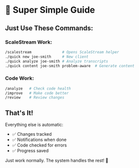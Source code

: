 # 🚀 Super Simple Guide

## Just Use These Commands:

### ScaleStream Work:
```bash
/scalestream              # Opens ScaleStream helper
./quick new joe-smith     # New client
./quick analyze joe-smith # Analyze transcripts
./quick content joe-smith problem-aware  # Generate content
```

### Code Work:
```bash
/analyze   # Check code health
/improve   # Make code better  
/review    # Review changes
```

## That's It! 

Everything else is automatic:
- ✅ Changes tracked
- ✅ Notifications when done
- ✅ Code checked for errors
- ✅ Progress saved

Just work normally. The system handles the rest! 🎉